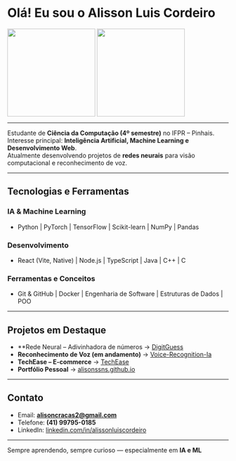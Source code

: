 # Olá! Eu sou o Alisson Luis Cordeiro

<picture>
  <img height=200 align="center" src="https://github-readme-stats.vercel.app/api?username=alisonssns&card_width=370&exclude_repo=Site-E-Commerce-TCC,To-do-list" />
</picture>
<picture>
    <img height=200 align="center" src="https://github-readme-stats.vercel.app/api/top-langs?username=alisonssns&layout=compact&langs_count=8&card_width=300&exclude_repo=Site-E-Commerce-TCC,To-do-list"/>

</picture>

---

Estudante de **Ciência da Computação (4º semestre)** no IFPR – Pinhais.  
Interesse principal: **Inteligência Artificial, Machine Learning e Desenvolvimento Web**.  
Atualmente desenvolvendo projetos de **redes neurais** para visão computacional e reconhecimento de voz.  

---

## Tecnologias e Ferramentas

### IA & Machine Learning
- Python | PyTorch | TensorFlow | Scikit-learn | NumPy | Pandas

### Desenvolvimento
- React (Vite, Native) | Node.js | TypeScript | Java | C++ | C

### Ferramentas e Conceitos
- Git & GitHub | Docker | Engenharia de Software | Estruturas de Dados | POO

---

## Projetos em Destaque
- **Rede Neural – Adivinhadora de números → [DigitGuess](https://github.com/alisonssns/DigitGuess)  
- **Reconhecimento de Voz (em andamento)** → [Voice-Recognition-Ia](https://github.com/alisonssns/voice-recognition-ia)  
- **TechEase – E-commerce** → [TechEase](https://github.com/alisonssns/TechEase)  
- **Portfólio Pessoal** → [alisonssns.github.io](https://alisonssns.github.io)

---

## Contato
- Email: **alisoncracas2@gmail.com**  
- Telefone: **(41) 99795-0185**  
- LinkedIn: [linkedin.com/in/alissonluiscordeiro](https://www.linkedin.com/in/alissonluiscordeiro/)  

---
Sempre aprendendo, sempre curioso — especialmente em **IA e ML**
